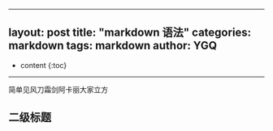 ---
layout: post
title: "markdown 语法"
categories: markdown
tags: markdown
author: YGQ
--

* content
{:toc}

--------

简单见风刀霜剑阿卡丽大家立方




## 二级标题
